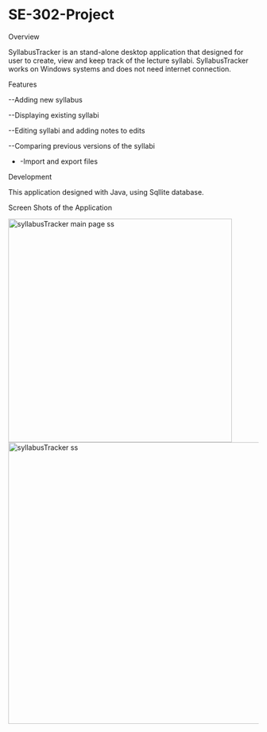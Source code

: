 # SE-302-Project
Overview 

  SyllabusTracker is an stand-alone desktop application that designed for user to create, view and keep track of the lecture syllabi. SyllabusTracker works on Windows systems and does not need internet connection. 

Features 

 --Adding new syllabus 

 --Displaying existing syllabi 

 --Editing syllabi and adding notes to edits 

 --Comparing previous versions of the syllabi 

- -Import and export files 

Development 

  This application designed with Java, using Sqllite database. 

Screen Shots of the Application 


<img width="450" alt="syllabusTracker main page ss" src="https://github.com/ozlemergul/SE-302-Project/assets/96261244/eb5c7279-76fc-4361-9ef0-b726556df955">


<img width="567" alt="syllabusTracker ss" src="https://github.com/ozlemergul/SE-302-Project/assets/96261244/446028bb-5cb1-492e-9f50-85caa011bb70">

